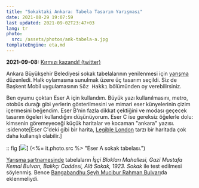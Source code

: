 ```yaml
---
title: "Sokaktaki Ankara: Tabela Tasarım Yarışması"
date: 2021-08-29 19:07:59
last updated: 2021-09-02T23:47+03
lang: tr
photo:
  src: /assets/photos/ank-tabela-a.jpg
templateEngine: eta,md
---
```


**<time>2021-09-08</time>:** [Kırmızı kazandı! (twitter)](https://twitter.com/ankarabbld/status/1433505785573777414)

Ankara Büyükşehir Belediyesi sokak tabelalarının yenilenmesi için [yarışma][] düzenledi. Halk oylamasına sunulmak üzere üç tasarım seçildi. Siz de Başkent Mobil uygulamasının <kbd><samp>Söz Hakkı</samp></kbd> bölümünden oy verebilirsiniz.

Ben oyumu çoktan Eser A için kullandım. Büyük yazı kullanılmasını, metro, otobüs durağı gibi yerlerin gösterilmesini ve mimari eser künyelerinin çizim içermesini beğendim. Eser B'nin fazla dikkat çektiğini ve modası geçecek tasarım ögeleri kullandığını düşünüyorum. Eser C ise gereksiz öğelerle dolu: kimsenin göremeyeceği küçük haritalar ve kocaman "ankara" yazısı.
:sidenote[Eser C'deki gibi bir harita, [Legible London][] tarzı bir haritada çok daha kullanışlı olabilir.]

:: fig [![](<%= it.photo.src %>)] (<%= it.photo.src %> "Eser A sokak tabelası.")

[Yarışma şartnamesinde][şartname] tabelaların <i>İşçi Blokları Mahallesi, Gazi Mustafa Kemal Bulvarı, Balıkçı Caddesi, Alâ Sokak, 1923. Sokak</i> ile test edilmesi söylenmiş. Bence [Bangabandhu Şeyh Mucibur Rahman Bulvarı][BŞM Rahman]da eklenmeliydi.

[yarışma]: https://sokaktakiankara.ankara.bel.tr/
[Legible London]: https://en.wikipedia.org/wiki/Legible_London
[şartname]: https://sokaktakiankara.ankara.bel.tr/sartnameekler/tabelafontyarismasartnamesi.pdf
[BŞM Rahman]: https://www.openstreetmap.org/way/25211791
